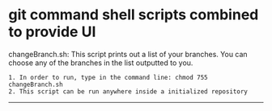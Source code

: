 # git command shell scripts combined to provide UI

changeBranch.sh:
This script prints out a list of your branches. You can choose any of the branches in the list outputted to you.

	1. In order to run, type in the command line: chmod 755 changeBranch.sh
	2. This script can be run anywhere inside a initialized repository
--------------------------------------------------------------------------------

